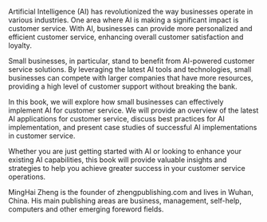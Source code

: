 

Artificial Intelligence (AI) has revolutionized the way businesses operate in various industries. One area where AI is making a significant impact is customer service. With AI, businesses can provide more personalized and efficient customer service, enhancing overall customer satisfaction and loyalty.

Small businesses, in particular, stand to benefit from AI-powered customer service solutions. By leveraging the latest AI tools and technologies, small businesses can compete with larger companies that have more resources, providing a high level of customer support without breaking the bank.

In this book, we will explore how small businesses can effectively implement AI for customer service. We will provide an overview of the latest AI applications for customer service, discuss best practices for AI implementation, and present case studies of successful AI implementations in customer service.

Whether you are just getting started with AI or looking to enhance your existing AI capabilities, this book will provide valuable insights and strategies to help you achieve greater success in your customer service operations.

MingHai Zheng is the founder of zhengpublishing.com and lives in Wuhan, China. His main publishing areas are business, management, self-help, computers and other emerging foreword fields.
